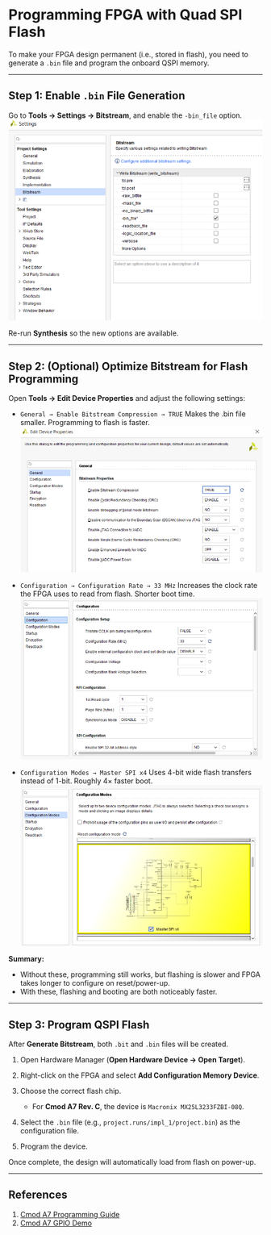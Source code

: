 # Programming FPGA with Quad SPI Flash

To make your FPGA design permanent (i.e., stored in flash), you need to generate a `.bin` file and program the onboard QSPI memory.

---

## Step 1: Enable `.bin` File Generation

Go to **Tools → Settings → Bitstream**, and enable the `-bin_file` option.
![binfile](docs/tools_settings_bin.png)

Re-run **Synthesis** so the new options are available.

---

## Step 2: (Optional) Optimize Bitstream for Flash Programming

Open **Tools → Edit Device Properties** and adjust the following settings:

* `General → Enable Bitstream Compression → TRUE`
Makes the .bin file smaller. Programming to flash is faster.
  ![bitcomp](docs/en_bit_comp.png)

* `Configuration → Configuration Rate → 33 MHz`
Increases the clock rate the FPGA uses to read from flash. Shorter boot time.
  ![clock](docs/clock.png)

* `Configuration Modes → Master SPI x4`
Uses 4-bit wide flash transfers instead of 1-bit. Roughly 4× faster boot.
  ![qspi](docs/qspi.png)

**Summary:**

* Without these, programming still works, but flashing is slower and FPGA takes longer to configure on reset/power-up.
* With these, flashing and booting are both noticeably faster.

---

## Step 3: Program QSPI Flash

After **Generate Bitstream**, both `.bit` and `.bin` files will be created.

1. Open Hardware Manager (**Open Hardware Device → Open Target**).
2. Right-click on the FPGA and select **Add Configuration Memory Device**.
3. Choose the correct flash chip.

   * For **Cmod A7 Rev. C**, the device is `Macronix MX25L3233FZBI-08Q`.
4. Select the `.bin` file (e.g., `project.runs/impl_1/project.bin`) as the configuration file.
5. Program the device.

Once complete, the design will automatically load from flash on power-up.

---

## References

1. [Cmod A7 Programming Guide](https://digilent.com/reference/learn/programmable-logic/tutorials/cmod-a7-programming-guide/start)
2. [Cmod A7 GPIO Demo](https://digilent.com/reference/programmable-logic/cmod-a7/demos/gpio)
